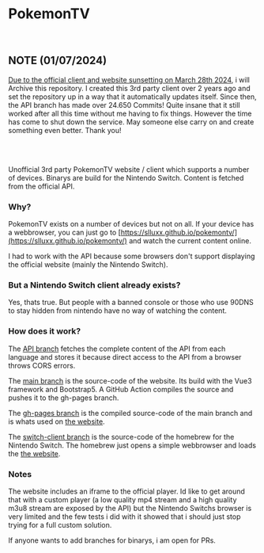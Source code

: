 # PokemonTV

<br/>

## NOTE (01/07/2024)

[Due to the official client and website sunsetting on March 28th 2024](https://bsky.app/profile/serebii.bsky.social/post/3kiigj55q6e2x), i will Archive this repository. I created this 3rd party client over 2 years ago and set the repository up in a way that it automatically updates itself. Since then, the API branch has made over 24.650 Commits! Quite insane that it still worked after all this time without me having to fix things.
However the time has come to shut down the service. May someone else carry on and create something even better. Thank you!

<br/><br/>

Unofficial 3rd party PokemonTV website / client which supports a number of devices. Binarys are build for the Nintendo Switch. Content is fetched from the official API.


### Why?

PokemonTV exists on a number of devices but not on all. If your device has a webbrowser, you can just go to [https://slluxx.github.io/pokemontv/](https://slluxx.github.io/pokemontv/) and watch the current content online.

I had to work with the API because some browsers don't support displaying the official website (mainly the Nintendo Switch).

### But a Nintendo Switch client already exists?

Yes, thats true. But people with a banned console or those who use 90DNS to stay hidden from nintendo have no way of watching the content. 


### How does it work?

The [API branch](https://github.com/Slluxx/pokemontv/tree/api) fetches the complete content of the API from each language and stores it because direct access to the API from a browser throws CORS errors.

The [main branch](https://github.com/Slluxx/pokemontv/tree/main) is the source-code of the website. Its build with the Vue3 framework and Bootstrap5. A GitHub Action compiles the source and pushes it to the gh-pages branch.

The [gh-pages branch](https://github.com/Slluxx/pokemontv/tree/gh-pages) is the compiled source-code of the main branch and is whats used on [the website](https://slluxx.github.io/pokemontv/).

The [switch-client branch](https://github.com/Slluxx/pokemontv/tree/switch-client) is the source-code of the homebrew for the Nintendo Switch. The homebrew just opens a simple webbrowser and loads the [the website](https://slluxx.github.io/pokemontv/).


### Notes

The website includes an iframe to the official player. Id like to get around that with a custom player (a low quality mp4 stream and a high quality m3u8 stream are exposed by the API) but the Nintendo Switchs browser is very limited and the few tests i did with it showed that i should just stop trying for a full custom solution. 

If anyone wants to add branches for binarys, i am open for PRs.
